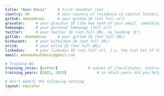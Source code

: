 ```yaml
---
title: "Aman Desai"     # first (middle) last
country: IN             # your country of residence (2 capital letters, e.g. US, GB, DE)
github: amanmdesai      # your github ID (not full url)
gravatar:     # your gravatar ID (the hex hash of your email, something like 123ef...123)
homepage:     # your personal homepage (full url)
twitter:      # your twitter ID (not full URL, no leading '@')
gitlab:  amanmdesai     # your gitlab ID (not full URL)
bitbucket:    # your bitbucket ID (not full URL)
orcid:        # your orcid ID (not full URL)
linkedin:     # your linkedin ID (not full url, i.e. the last bit of the url to your profile)
email: amanmukeshdesai@gmail.com

# Training WG
training_roles: [author]              # subset of [facilitator, instructor, mentor], can stay empty ([])
training_years: [2022, 2023]              # in which years did you help out? (e.g. [2020, 2019])

# Don't modify the following setting
layout: educator
---
```


<!-- Optional: Delete this line and write something about yourself (markdown supported) -->
